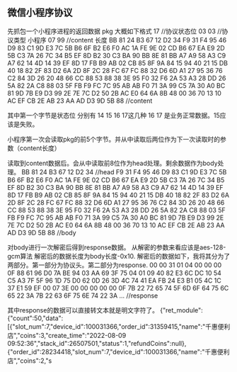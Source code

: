 ## 微信小程序协议 

先抓包一个小程序进程的返回数据 pkg
大概如下格式
17 //协议状态位
03 03 //协议类型 小程序
07 99 //content 长度
BB 81 24 B3 67 12 D2 34 F9 31 F4 95 46 D9 83 C1
9D E3 7C 5B B6 6F B2 E6 F0 AC 1A FE 9E 02 CD B6
67 EA E9 2D 5B C3 7A 26 7C 34 B5 EF 8D B2 30 C3
BA 90 BB 8E 81 BB A7 A9 58 A3 C9 A7 62 14 4D 14
39 EF 8D 17 FB B9 AB 02 CB 85 8F 9A 84 15 94 40
21 15 DB 40 18 82 2F 83 D2 6A 2D 8F 2C 28 FC 67
FC 88 32 D6 6D A1 27 95 36 76 C2 84 3D 26 20 48
66 CC 88 53 88 38 3E 95 F0 32 F6 2A 53 A3 28 DD
26 5A 82 2A C8 88 03 5F FB F9 FC 7C 95 AB AB F0
71 3A 99 C5 7A 30 A0 BC 81 9D 7B E9 D3 99 2E 7E
7C D2 50 2B AC E0 64 6A 8B 48 00 36 70 13 10 AC
EF CB 2E AB 23 AA AD D3 9D 5B 88 //content

其中第一个字节是状态位 分别有 14 15 16 17这几种 16 17 是业务正常数据。15应该是失败。

小程序第一次会读取pkg的前5个字节。并从中读取后两位作为下一次读取时的参数（content长度）

读取到content数据后。会从中读取前8位作为head处理。剩余数据作为body处理。
BB 81 24 B3 67 12 D2 34 //head
F9 31 F4 95 46 D9 83 C1 9D E3 7C 5B B6 6F B2 E6
F0 AC 1A FE 9E 02 CD B6 67 EA E9 2D 5B C3 7A 26
7C 34 B5 EF 8D B2 30 C3 BA 90 BB 8E 81 BB A7 A9
58 A3 C9 A7 62 14 4D 14 39 EF 8D 17 FB B9 AB 02
CB 85 8F 9A 84 15 94 40 21 15 DB 40 18 82 2F 83
D2 6A 2D 8F 2C 28 FC 67 FC 88 32 D6 6D A1 27 95
36 76 C2 84 3D 26 20 48 66 CC 88 53 88 38 3E 95
F0 32 F6 2A 53 A3 28 DD 26 5A 82 2A C8 88 03 5F
FB F9 FC 7C 95 AB AB F0 71 3A 99 C5 7A 30 A0 BC
81 9D 7B E9 D3 99 2E 7E 7C D2 50 2B AC E0 64 6A
8B 48 00 36 70 13 10 AC EF CB 2E AB 23 AA AD D3
9D 5B 88 //body

对body进行一次解密后得到response数据。
从解密的参数来看应该是aes-128-gcm算法
解密后的数据长度为body长度-0x10.
解密后的数据如下，我将其分为了两部分。第一部分为协议头。第二部分为response.
00 00 31 01 04 00 00 00 0F 88 61 96 D0 7A BE 94 03 AA 69 3F 75 04 01 09 40 82 E3 6C DC 10 54 C5 A3 7F 5F 96 1D 75 D0 62 0D 26 3D 4C 74 41 EA FB 24 E3 B1 05 4C 1C 37 E1 59 EF 00 07 3E 00 00 00 00 00 0F 
7B 22 72 65 74 5F 6D 6F 64 75 6C 65 22 3A 7B 22 63 6F 75 6E 74 22 3A ... //response

其中response的数据可以直接转文本就是明文字符了。
{"ret_module":{"count":50,"data":[{"slot_num":7,"device_id":100031366,"order_id":31359415,"name":"千惠便利店","coins":3,"create_time":"2022-08-09 09:52:36","stack_id":26507501,"status":1,"refundCoins":null},{"order_id":28234418,"slot_num":7,"device_id":100031366,"name":"千惠便利店","coins":2,"s




